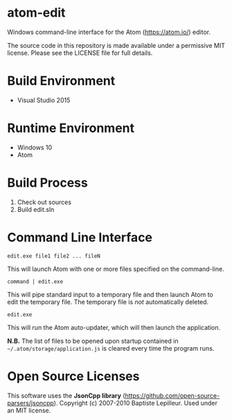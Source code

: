 # atom-edit

Windows command-line interface for the Atom (<https://atom.io/>) editor.

The source code in this repository is made available under a permissive MIT license. Please see the
LICENSE file for full details.


# Build Environment

*	Visual Studio 2015


# Runtime Environment

*	Windows 10
*	Atom


# Build Process

1.	Check out sources
2.	Build edit.sln


# Command Line Interface

`edit.exe file1 file2 ... fileN`

This will launch Atom with one or more files specified on the command-line.

`command | edit.exe`

This will pipe standard input to a temporary file and then launch Atom to edit the temporary file.
The temporary file is _not_ automatically deleted.

`edit.exe`

This will run the Atom auto-updater, which will then launch the application.

**N.B.**	The list of files to be opened upon startup contained in
`~/.atom/storage/application.js` is cleared every time the program runs.


# Open Source Licenses

This software uses the **JsonCpp library** (<https://github.com/open-source-parsers/jsoncpp>).
Copyright (c) 2007-2010 Baptiste Lepilleur.
Used under an MIT license.
